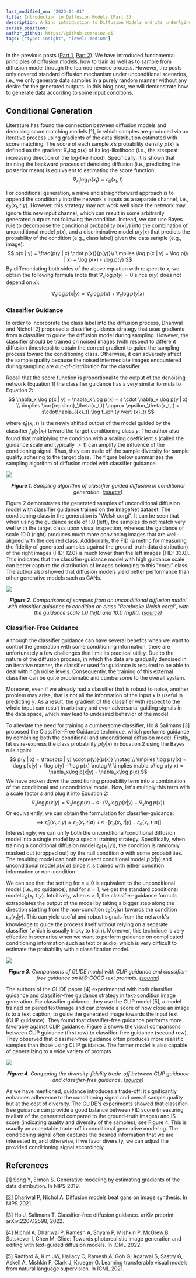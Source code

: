 ```yaml
---
last_modified_on: "2023-04-01"
title: Introduction to Diffusion Models (Part 3)
description: A kind introduction to Diffusion Models and its underlying theory.
series_position: 
author_github: https://github.com/aioz-ai
tags: ["type: insight", "level: medium"]
---
```

In the previous posts ([Part 1](https://ai.aioz.io/guides/computer-vision/IntroductiontoDiffusionModels_31/), [Part 2](https://ai.aioz.io/guides/computer-vision/IntroductiontoDiffusionModels_37/)). We have introduced fundamental principles of diffusion models, how to train as well as to sample from diffusion model through the learned reverse process. However, the posts only covered standard diffusion mechanism under unconditional scenarios, i.e., we only generate data samples in a purely random manner without any desire for the generated outputs. In this blog post, we will demonstrate how to generate data according to some input conditions.

## Conditional Generation
Literature has found the connection between diffusion models and denoising score matching models [1], in which samples are produced via an iterative process using gradients of the data distribution estimated with score matching. The score of each sample $x$’s probability density $p(x)$ is defined as the gradient $\nabla_{x}\log p(x)$ of its log-likelihood  (i.e., the steepest increasing direction of the log-likelihood). Specifically, it is shown that training the backward process of denoising diffusion (i.e., predicting the posterior mean) is equivalent to estimating the score function: 
$$
\nabla_{x_t}\log p(x_t) \propto \epsilon_\theta(x_t,t) \tag{1}
$$

For conditional generation, a naive and straightforward approach is to append the condition $y$ into the network's inputs as a separate channel, i.e., $\epsilon_\theta(x_t,t|y)$. However, this strategy may not work well since the network may ignore this new input channel, which can result in some arbitrarily generated outputs not following the condition. Instead, we can use Bayes rule to decompose the conditional probability $p(x|y)$ into the combination of unconditional model $p(x)$, and a discriminative model $p(y|x)$ that predicts the probability of the condition (e.g., class label) given the data sample (e.g., image):
$$
p(x | y) = \frac{p(y | x) \cdot p(x)}{p(y)}\\
\implies \log p(x | y) = \log p(y | x) + \log p(x) - \log p(y) 
$$
By differentiating both sides of the above equation with respect to $x$, we obtain the following formula (note that $\nabla_x\log p(y)=0$ since $p(y)$ does not depend on $x$):

$$
\nabla_x \log p(x | y) =  \nabla_x \log p(x) + \nabla_x \log p(y | x) \tag{2}
$$


### Classifier Guidance

In order to incorporate the class label into the diffusion process, Dhariwal and Nichol [2] proposed a classifier guidance strategy that uses gradients from a classifier to guide the diffusion model during sampling. However, the classifier should be trained on noised images (with respect to different diffusion timesteps) to obtain the correct gradient to guide the sampling process toward the conditioning class. Otherwise, it can adversely affect the sample quality because the noised intermediate images encountered during sampling are out-of-distribution for the classifier.



Recall that the score function is proportional to the output of the denoising network (Equation 1) the classifier guidance has a very similar formula to Equation 2:
$$
\nabla_x \log p(x | y) = \nabla_x \log p(x) + s \cdot \nabla_x \log p(y | x) \\
\implies \bar{\epsilon}_\theta(x_t,t) \approx \epsilon_\theta(x_t,t) + s\cdot\nabla_{{x}_t} \log f_\phi(y \vert {x}_t)
$$

where $\bar{\epsilon}_\theta(x_t,t)$ is the newly shifted output of the model guided by the classifier $f_\phi(y | {x}_t)$ toward the target conditioning class $y$. The author also found that multiplying the condition with a scaling coefficient $s$ (called the guidance scale and typically $>1$) can amplify the influence of the conditioning signal. Thus, they can trade off the sample diversity for sample quality adhering to the target class. The figure below summarizes the sampling algorithm of diffusion model with classifier guidance.


![](https://vision.aioz.io/f/746c072a0b5c4ed3a871/?dl=1)*<center>**Figure 1**. Sampling algorithm of classifier guided diffusion in conditional generation. ([source](https://arxiv.org/abs/2105.05233))</center>* 

Figure 2 demonstrates the generated samples of unconditional diffusion model with classifier guidance trained on the ImageNet dataset. The conditioning class in the generation is "Welsh corgi". It can be seen that when using the guidance scale of 1.0 (left), the samples do not match very well with the target class upon visual inspection, whereas the guidance of scale 10.0 (right) produces much more convincing images that are well-aligned with the desired class. Additionally, the FID (a metric for measuring the fidelity of generated samples against the ground-truth data distribution) of the right images (FID: 12.0) is much lower than the left images (FID: 33.0). This indicates that the classifier-guidance model with high guidance scale can better capture the distribution of images belonging to this "corgi" class. The author also showed that diffusion models yield better performance than other generative models such as GANs.

![](https://vision.aioz.io/f/d4772ab6fd024aa7a74f/?dl=1)*<center>**Figure 2**. Comparisons of samples from an unconditional diffusion model with classifier guidance to condition on class "Pembroke Welsh corgi", with the guidance scale 1.0 (left) and 10.0 (right). ([source](https://arxiv.org/abs/2105.05233))</center>* 

### Classifier-Free Guidance
Although the classifier guidance can have several benefits when we want to control the generation with some conditioning information, there are unfortunately a few challenges that limit its practical utility. Due to the nature of the diffusion process, in which the data are gradually denoised in an iterative manner, the classifier used for guidance is required to be able to deal with high noise levels. Consequently, the training of this external classifier can be quite problematic and cumbersome to the overall system.

Moreover, even if we already had a classifier that is robust to noise, another problem may arise, that is not all the information of the input $x$ is useful in predicting $y$. As a result, the gradient of the classifier with respect to the whole input can result in arbitrary and even adversarial guiding signals in the data space, which may lead to undesired behavior of the model.

To alleviate the need for training a cumbersome classifier, Ho & Salimans [3] proposed the Classifier-Free Guidance technique, which performs guidance by combining both the conditional and unconditional diffusion model. Firstly, let us re-express the class probability $p(y|x)$ in Equation 2 using the Bayes rule again:
$$
p(y | x) = \frac{p(x | y) \cdot p(y)}{p(x)} \notag \\
\implies \log p(y|x) = \log p(x|y) + \log p(y) - \log p(x) \notag \\
\implies \nabla_x\log p(y|x) = \nabla_x\log p(x|y) - \nabla_x\log p(x)
$$
We have broken down the conditioning probability term into a combination of the conditional and unconditional model. Now, let's multiply this term with a scale factor $s$ and plug it into Equation 2:
$$
\nabla_x \log p(x | y) =  \nabla_x \log p(x) + s\cdot( \nabla_x\log p(x|y) - \nabla_x\log p(x))
$$
Or equivalently, we can obtain the formulation for classifier-guidance:
$$
\implies \bar{\epsilon}_\theta(x_t,t|y) \approx \epsilon_\theta(x_t,t|\emptyset) + s \cdot \left[ \epsilon_\theta(x_t,t|y) - \epsilon_\theta(x_t,t|\emptyset) \right] \tag{3}
$$
Interestingly, we can unify both the unconditional/conditional diffusion model into a single model by a special training strategy. Specifically, when training a conditional diffusion model $\epsilon_\theta(x_t|y)$), the condition is randomly masked out (dropped out) by the null condition $\emptyset$ with some probabilities. The resulting model can both represent conditional model $p(x|y)$ and unconditional model $p(x|\emptyset)$ since it is trained with either condition information or non-condition. 

We can see that the setting for $s=0$ is equivalent to the unconditional model (i.e., no guidance), and for $s=1$, we get the standard conditional model $\epsilon_\theta(x_t,t|y)$. Intuitively, when $s>1$, the classifier-guidance formula extrapolates the output of the model by taking a bigger step along the direction starting from the non-condition $\epsilon_\theta(x_t|\emptyset)$ towards the condition $\epsilon_\theta(x_t|y)$. This can yield useful and robust signals from the network's knowledge to guide the process itself without relying on a separate classifier (which is usually tricky to train). Moreover, this technique is very effective in scenarios when we want to perform guidance on complicated conditioning information such as text or audio, which is very difficult to estimate the probability with a classification model.

![](https://vision.aioz.io/f/bf9eaafe83ec4357a166/?dl=1)*<center>**Figure 3**. Comparisons of GLIDE model with CLIP guidance and classifier-free guidance on MS-COCO text prompts. ([source](https://arxiv.org/abs/2112.10741))</center>* 

The authors of the GLIDE paper [4] experimented with both classifier guidance and classifier-free guidance strategy in text-condition image generation. For classifier guidance, they use the CLIP model [5], a model trained on paired text/image and can provide a score of how close an image is to a text caption, to guide the generated image towards the input text (CLIP guidance). They found that classifier-free guidance performs more favorably against CLIP guidance. Figure 3 shows the visual comparisons between CLIP guidance (first row) to classifier-free guidance (second row). They observed that classifier-free guidance often produces more realistic samples than those using CLIP guidance. The former model is also capable of generalizing to a wide variety of prompts. 

![](https://vision.aioz.io/f/1f65b31b7be44dac953f/?dl=1)*<center>**Figure 4**. Comparing the diversity-fidelity trade-off between CLIP guidance and classifier-free guidance. ([source](https://arxiv.org/abs/2112.10741))</center>* 


As we have mentioned, guidance introduces a trade-off: it significantly enhances adherence to the conditioning signal and overall sample quality but at the cost of diversity. The GLIDE's experiments showed that classifier-free guidance can provide a good balance between FID score (measuring realism of the generated compared to the ground-truth images) and IS score (indicating quality and diversity of the samples), see Figure 4. This is usually an acceptable trade-off in conditional generative modeling. The conditioning signal often captures the desired information that we are interested in, and otherwise, if we favor diversity, we can adjust the provided conditioning signal accordingly.



 


















## References
[1] Song Y, Ermon S. Generative modeling by estimating gradients of the data distribution. In NIPS 2019.

[2] Dhariwal P, Nichol A. Diffusion models beat gans on image synthesis. In NIPS 2021.

[3] Ho J, Salimans T. Classifier-free diffusion guidance. arXiv preprint arXiv:2207.12598, 2022.

[4] Nichol A, Dhariwal P, Ramesh A, Shyam P, Mishkin P, McGrew B, Sutskever I, Chen M. Glide: Towards photorealistic image generation and editing with text-guided diffusion models. In ICML 2022.

[5] Radford A, Kim JW, Hallacy C, Ramesh A, Goh G, Agarwal S, Sastry G, Askell A, Mishkin P, Clark J, Krueger G. Learning transferable visual models from natural language supervision. In ICML 2021.